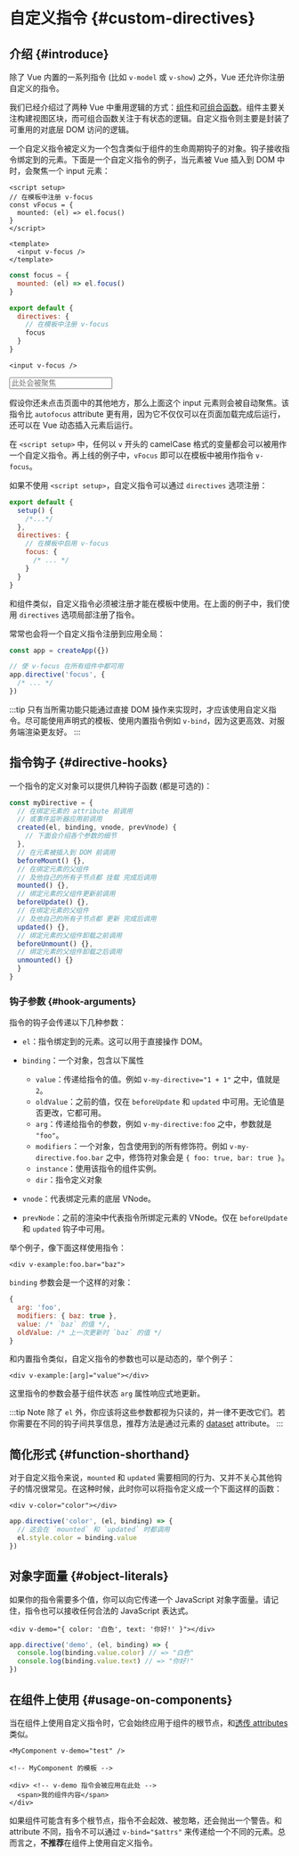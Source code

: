# 自定义指令 {#custom-directives}

<script setup>
const vFocus = {
  mounted: el => {
    el.focus()
  }
}
</script>

## 介绍 {#introduce}

除了 Vue 内置的一系列指令 (比如 `v-model` 或 `v-show`) 之外，Vue 还允许你注册自定义的指令。

我们已经介绍过了两种 Vue 中重用逻辑的方式：[组件](/guide/essentials/component-basics.html)和[可组合函数](./composables)。组件主要关注构建视图区块，而可组合函数关注于有状态的逻辑。自定义指令则主要是封装了可重用的对底层 DOM 访问的逻辑。

一个自定义指令被定义为一个包含类似于组件的生命周期钩子的对象。钩子接收指令绑定到的元素。下面是一个自定义指令的例子，当元素被 Vue 插入到 DOM 中时，会聚焦一个 input 元素：

<div class="composition-api">

```vue
<script setup>
// 在模板中注册 v-focus
const vFocus = {
  mounted: (el) => el.focus()
}
</script>

<template>
  <input v-focus />
</template>
```

</div>

<div class="options-api">

```js
const focus = {
  mounted: (el) => el.focus()
}

export default {
  directives: {
    // 在模板中注册 v-focus
    focus
  }
}
```

```vue-html
<input v-focus />
```

</div>

<div class="demo">
  <input v-focus placeholder="此处会被聚焦" />
</div>

假设你还未点击页面中的其他地方，那么上面这个 input 元素则会被自动聚焦。该指令比 `autofocus` attribute 更有用，因为它不仅仅可以在页面加载完成后运行，还可以在 Vue 动态插入元素后运行。

<div class="composition-api">

在 `<script setup>` 中，任何以 `v` 开头的 camelCase 格式的变量都会可以被用作一个自定义指令。再上线的例子中，`vFocus` 即可以在模板中被用作指令 `v-focus`。

如果不使用 `<script setup>`，自定义指令可以通过 `directives` 选项注册：

```js
export default {
  setup() {
    /*...*/
  },
  directives: {
    // 在模板中启用 v-focus
    focus: {
      /* ... */
    }
  }
}
```

</div>

<div class="options-api">

和组件类似，自定义指令必须被注册才能在模板中使用。在上面的例子中，我们使用 `directives` 选项局部注册了指令。

</div>

常常也会将一个自定义指令注册到应用全局：

```js
const app = createApp({})

// 使 v-focus 在所有组件中都可用
app.directive('focus', {
  /* ... */
})
```

:::tip
只有当所需功能只能通过直接 DOM 操作来实现时，才应该使用自定义指令。尽可能使用声明式的模板、使用内置指令例如 `v-bind`，因为这更高效、对服务端渲染更友好。
:::

## 指令钩子 {#directive-hooks}

一个指令的定义对象可以提供几种钩子函数 (都是可选的)：

```js
const myDirective = {
  // 在绑定元素的 attribute 前调用
  // 或事件监听器应用前调用
  created(el, binding, vnode, prevVnode) {
    // 下面会介绍各个参数的细节
  },
  // 在元素被插入到 DOM 前调用
  beforeMount() {},
  // 在绑定元素的父组件
  // 及他自己的所有子节点都 挂载 完成后调用
  mounted() {},
  // 绑定元素的父组件更新前调用
  beforeUpdate() {},
  // 在绑定元素的父组件
  // 及他自己的所有子节点都 更新 完成后调用
  updated() {},
  // 绑定元素的父组件卸载之前调用
  beforeUnmount() {},
  // 绑定元素的父组件卸载之后调用
  unmounted() {}
  }
}
```

### 钩子参数 {#hook-arguments}

指令的钩子会传递以下几种参数：

- `el`：指令绑定到的元素。这可以用于直接操作 DOM。

- `binding`：一个对象，包含以下属性

  - `value`：传递给指令的值。例如 `v-my-directive="1 + 1"` 之中，值就是 `2`。
  - `oldValue`：之前的值，仅在 `beforeUpdate` 和 `updated` 中可用。无论值是否更改，它都可用。
  - `arg`：传递给指令的参数，例如 `v-my-directive:foo` 之中，参数就是 `"foo"`。
  - `modifiers`：一个对象，包含使用到的所有修饰符。例如 `v-my-directive.foo.bar` 之中，修饰符对象会是 `{ foo: true, bar: true }`。
  - `instance`：使用该指令的组件实例。
  - `dir`：指令定义对象

- `vnode`：代表绑定元素的底层 VNode。
- `prevNode`：之前的渲染中代表指令所绑定元素的 VNode。仅在 `beforeUpdate` 和 `updated` 钩子中可用。

举个例子，像下面这样使用指令：

```vue-html
<div v-example:foo.bar="baz">
```

`binding` 参数会是一个这样的对象：

```js
{
  arg: 'foo',
  modifiers: { baz: true },
  value: /* `baz` 的值 */,
  oldValue: /* 上一次更新时 `baz` 的值 */
}
```

和内置指令类似，自定义指令的参数也可以是动态的，举个例子：

```vue-html
<div v-example:[arg]="value"></div>
```

这里指令的参数会基于组件状态 `arg` 属性响应式地更新。

:::tip Note
除了 `el` 外，你应该将这些参数都视为只读的，并一律不更改它们。若你需要在不同的钩子间共享信息，推荐方法是通过元素的 [dataset](https://developer.mozilla.org/en-US/docs/Web/API/HTMLElement/dataset) attribute。
:::

## 简化形式 {#function-shorthand}

对于自定义指令来说，`mounted` 和 `updated` 需要相同的行为、又并不关心其他钩子的情况很常见。在这种时候，此时你可以将指令定义成一个下面这样的函数：

```vue-html
<div v-color="color"></div>
```

```js
app.directive('color', (el, binding) => {
  // 这会在 `mounted` 和 `updated` 时都调用
  el.style.color = binding.value
})
```

## 对象字面量 {#object-literals}

如果你的指令需要多个值，你可以向它传递一个 JavaScript 对象字面量。请记住，指令也可以接收任何合法的 JavaScript 表达式。

```vue-html
<div v-demo="{ color: '白色', text: '你好!' }"></div>
```

```js
app.directive('demo', (el, binding) => {
  console.log(binding.value.color) // => "白色"
  console.log(binding.value.text) // => "你好!"
})
```

## 在组件上使用 {#usage-on-components}

当在组件上使用自定义指令时，它会始终应用于组件的根节点，和[透传 attributes](/guide/components/attrs.html) 类似。

```vue-html
<MyComponent v-demo="test" />
```

```vue-html
<!-- MyComponent 的模板 -->

<div> <!-- v-demo 指令会被应用在此处 -->
  <span>我的组件内容</span>
</div>
```

如果组件可能含有多个根节点，指令不会起效、被忽略，还会抛出一个警告。和 attribute 不同，指令不可以通过 `v-bind="$attrs"` 来传递给一个不同的元素。总而言之，**不推荐**在组件上使用自定义指令。

